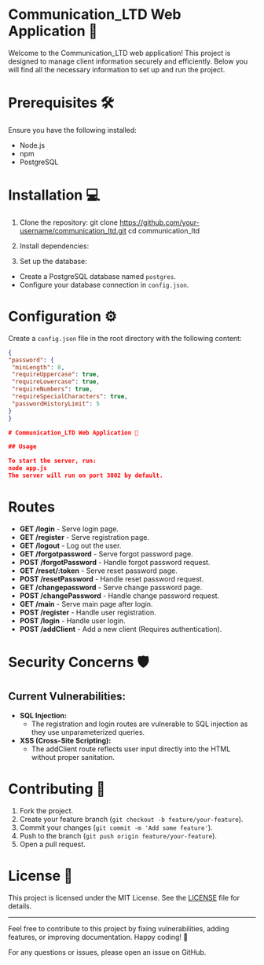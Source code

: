 # Communication_LTD Web Application 🚀

Welcome to the Communication_LTD web application! This project is designed to manage client information securely and efficiently. Below you will find all the necessary information to set up and run the project.



# Prerequisites 🛠️

Ensure you have the following installed:

- Node.js
- npm
- PostgreSQL

# Installation 💻

1. Clone the repository:
git clone https://github.com/your-username/communication_ltd.git
cd communication_ltd


2. Install dependencies:

3. Set up the database:

- Create a PostgreSQL database named `postgres`.
- Configure your database connection in `config.json`.

# Configuration ⚙️

Create a `config.json` file in the root directory with the following content:

```json
{
"password": {
 "minLength": 8,
 "requireUppercase": true,
 "requireLowercase": true,
 "requireNumbers": true,
 "requireSpecialCharacters": true,
 "passwordHistoryLimit": 5
}
}

# Communication_LTD Web Application 🚀

## Usage

To start the server, run:
node app.js
The server will run on port 3002 by default.

```


# Routes

- **GET /login** - Serve login page.
- **GET /register** - Serve registration page.
- **GET /logout** - Log out the user.
- **GET /forgotpassword** - Serve forgot password page.
- **POST /forgotPassword** - Handle forgot password request.
- **GET /reset/:token** - Serve reset password page.
- **POST /resetPassword** - Handle reset password request.
- **GET /changepassword** - Serve change password page.
- **POST /changePassword** - Handle change password request.
- **GET /main** - Serve main page after login.
- **POST /register** - Handle user registration.
- **POST /login** - Handle user login.
- **POST /addClient** - Add a new client (Requires authentication).

# Security Concerns 🛡️

## Current Vulnerabilities:
- **SQL Injection:**
  - The registration and login routes are vulnerable to SQL injection as they use unparameterized queries.
- **XSS (Cross-Site Scripting):**
  - The addClient route reflects user input directly into the HTML without proper sanitation.


# Contributing 🤝

1. Fork the project.
2. Create your feature branch (`git checkout -b feature/your-feature`).
3. Commit your changes (`git commit -m 'Add some feature'`).
4. Push to the branch (`git push origin feature/your-feature`).
5. Open a pull request.

# License 📜

This project is licensed under the MIT License. See the [LICENSE](LICENSE) file for details.

---

Feel free to contribute to this project by fixing vulnerabilities, adding features, or improving documentation. Happy coding! 🎉

For any questions or issues, please open an issue on GitHub.

